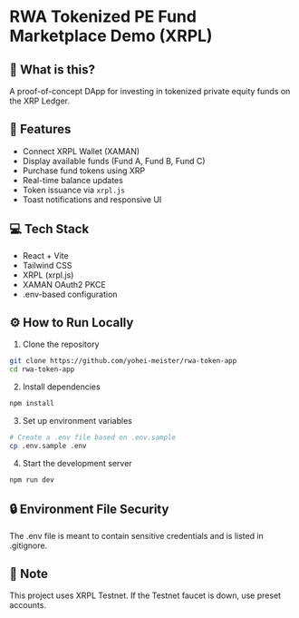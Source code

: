 # RWA Tokenized PE Fund Marketplace Demo (XRPL)

## 🚀 What is this?

A proof-of-concept DApp for investing in tokenized private equity funds on the XRP Ledger.

## 🧩 Features

- Connect XRPL Wallet (XAMAN)
- Display available funds (Fund A, Fund B, Fund C)
- Purchase fund tokens using XRP
- Real-time balance updates
- Token issuance via `xrpl.js`
- Toast notifications and responsive UI

## 💻 Tech Stack

- React + Vite
- Tailwind CSS
- XRPL (xrpl.js)
- XAMAN OAuth2 PKCE
- .env-based configuration

## ⚙️ How to Run Locally

1. Clone the repository

```bash
git clone https://github.com/yohei-meister/rwa-token-app
cd rwa-token-app
```

2. Install dependencies

```bash
npm install
```

3. Set up environment variables

```bash
# Create a .env file based on .env.sample
cp .env.sample .env
```

4. Start the development server

```bash
npm run dev
```

## 🔒 Environment File Security
The .env file is meant to contain sensitive credentials and is listed in .gitignore.

## 📝 Note

This project uses XRPL Testnet.
If the Testnet faucet is down, use preset accounts.
